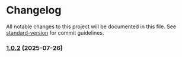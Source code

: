 # Changelog

All notable changes to this project will be documented in this file. See [standard-version](https://github.com/conventional-changelog/standard-version) for commit guidelines.

### [1.0.2](https://github.com/shailesh-04/shmaker/compare/v1.0.1...v1.0.2) (2025-07-26)
